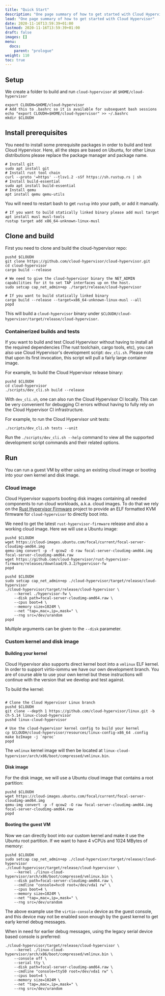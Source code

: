 ```yaml
---
title: "Quick Start"
description: "One page summary of how to get started with Cloud Hypervisor"
lead: "One page summary of how to get started with Cloud Hypervisor"
date: 2020-11-16T13:59:39+01:00
lastmod: 2020-11-16T13:59:39+01:00
draft: false
images: []
menu:
  docs:
    parent: "prologue"
weight: 110
toc: true
---
```


## Setup

We create a folder to build and run `cloud-hypervisor` at `$HOME/cloud-hypervisor`

```shell
export CLOUDH=$HOME/cloud-hypervisor
# Add this to .bashrc so it is available for subsequent bash sessions
echo "export CLOUDH=$HOME/cloud-hypervisor" >> ~/.bashrc
mkdir $CLOUDH
```

## Install prerequisites

You need to install some prerequisite packages in order to build and test Cloud Hypervisor.
Here, all the steps are based on Ubuntu, for other Linux distributions please replace the
package manager and package name.

```shell
# Install git
sudo apt install git
# Install rust tool chain
curl --proto '=https' --tlsv1.2 -sSf https://sh.rustup.rs | sh
# Install build-essential
sudo apt install build-essential
# Install qemu
apt install qemu qemu-utils
```

You will need to restart bash to get `rustup` into your path, or add it manually.

```shell
# If you want to build statically linked binary please add musl target
apt install musl musl-tools
rustup target add x86_64-unknown-linux-musl
```

## Clone and build

First you need to clone and build the cloud-hypervisor repo:

```shell
pushd $CLOUDH
git clone https://github.com/cloud-hypervisor/cloud-hypervisor.git
cd cloud-hypervisor
cargo build --release

# We need to give the cloud-hypervisor binary the NET_ADMIN capabilities for it to set TAP interfaces up on the host.
sudo setcap cap_net_admin+ep ./target/release/cloud-hypervisor

# If you want to build statically linked binary
cargo build --release --target=x86_64-unknown-linux-musl --all
popd
```

This will build a `cloud-hypervisor` binary under `$CLOUDH/cloud-hypervisor/target/release/cloud-hypervisor`.

### Containerized builds and tests

If you want to build and test Cloud Hypervisor without having to install all the
required dependencies (The rust toolchain, cargo tools, etc), you can also use
Cloud Hypervisor's development script: `dev_cli.sh`. Please note that upon its
first invocation, this script will pull a fairly large container image.

For example, to build the Cloud Hypervisor release binary:

```shell
pushd $CLOUDH
cd cloud-hypervisor
./scripts/dev_cli.sh build --release
```

With `dev_cli.sh`, one can also run the Cloud Hypervisor CI locally. This can be
very convenient for debugging CI errors without having to fully rely on the
Cloud Hypervisor CI infrastructure.

For example, to run the Cloud Hypervisor unit tests:

```shell
./scripts/dev_cli.sh tests --unit
```

Run the `./scripts/dev_cli.sh --help` command to view all the supported
development script commands and their related options.

## Run

You can run a guest VM by either using an existing cloud image or booting into your own kernel and disk image.

### Cloud image

Cloud Hypervisor supports booting disk images containing all needed
components to run cloud workloads, a.k.a. cloud images. To do that we rely on
the [Rust Hypervisor
Firmware](https://github.com/cloud-hypervisor/rust-hypervisor-firmware) project to provide
an ELF
formatted KVM firmware for `cloud-hypervisor` to directly boot into.

We need to get the latest `rust-hypervisor-firmware` release and also a working cloud image. Here we will use a Ubuntu image:

```shell
pushd $CLOUDH
wget https://cloud-images.ubuntu.com/focal/current/focal-server-cloudimg-amd64.img
qemu-img convert -p -f qcow2 -O raw focal-server-cloudimg-amd64.img focal-server-cloudimg-amd64.raw
wget https://github.com/cloud-hypervisor/rust-hypervisor-firmware/releases/download/0.3.2/hypervisor-fw
popd
```

```shell
pushd $CLOUDH
sudo setcap cap_net_admin+ep ./cloud-hypervisor/target/release/cloud-hypervisor
./cloud-hypervisor/target/release/cloud-hypervisor \
	--kernel ./hypervisor-fw \
	--disk path=focal-server-cloudimg-amd64.raw \
	--cpus boot=4 \
	--memory size=1024M \
	--net "tap=,mac=,ip=,mask=" \
	--rng src=/dev/urandom
popd
```

Multiple arguments can be given to the `--disk` parameter.

### Custom kernel and disk image

#### Building your kernel

Cloud Hypervisor also supports direct kernel boot into a `vmlinux` ELF kernel. In order to support virtio-iommu we have our own development branch. You are of course able to use your own kernel but these instructions will continue with the version that we develop and test against.

To build the kernel:

```shell

# Clone the Cloud Hypervisor Linux branch
pushd $CLOUDH
git clone --depth 1 https://github.com/cloud-hypervisor/linux.git -b ch-5.14 linux-cloud-hypervisor
pushd linux-cloud-hypervisor

# Use the cloud-hypervisor kernel config to build your kernel
cp $CLOUDH/cloud-hypervisor/resources/linux-config-x86_64 .config
make bzImage -j `nproc`
popd
```

The `vmlinux` kernel image will then be located at `linux-cloud-hypervisor/arch/x86/boot/compressed/vmlinux.bin`.

#### Disk image

For the disk image, we will use a Ubuntu cloud image that contains a root partition:

```shell
pushd $CLOUDH
wget https://cloud-images.ubuntu.com/focal/current/focal-server-cloudimg-amd64.img
qemu-img convert -p -f qcow2 -O raw focal-server-cloudimg-amd64.img focal-server-cloudimg-amd64.raw
popd
```

#### Booting the guest VM

Now we can directly boot into our custom kernel and make it use the Ubuntu root partition.
If we want to have 4 vCPUs and 1024 MBytes of memory:

```shell
pushd $CLOUDH
sudo setcap cap_net_admin+ep ./cloud-hypervisor/target/release/cloud-hypervisor
./cloud-hypervisor/target/release/cloud-hypervisor \
	--kernel ./linux-cloud-hypervisor/arch/x86/boot/compressed/vmlinux.bin \
	--disk path=focal-server-cloudimg-amd64.raw \
	--cmdline "console=hvc0 root=/dev/vda1 rw" \
	--cpus boot=4 \
	--memory size=1024M \
	--net "tap=,mac=,ip=,mask=" \
	--rng src=/dev/urandom
```

The above example use the `virtio-console` device as the guest console, and this
device may not be enabled soon enough by the guest kernel to get early kernel
debug messages.

When in need for earlier debug messages, using the legacy serial device based
console is preferred:

```
./cloud-hypervisor/target/release/cloud-hypervisor \
	--kernel ./linux-cloud-hypervisor/arch/x86/boot/compressed/vmlinux.bin \
	--console off \
	--serial tty \
	--disk path=focal-server-cloudimg-amd64.raw \
	--cmdline "console=ttyS0 root=/dev/vda1 rw" \
	--cpus boot=4 \
	--memory size=1024M \
	--net "tap=,mac=,ip=,mask=" \
	--rng src=/dev/urandom
```
